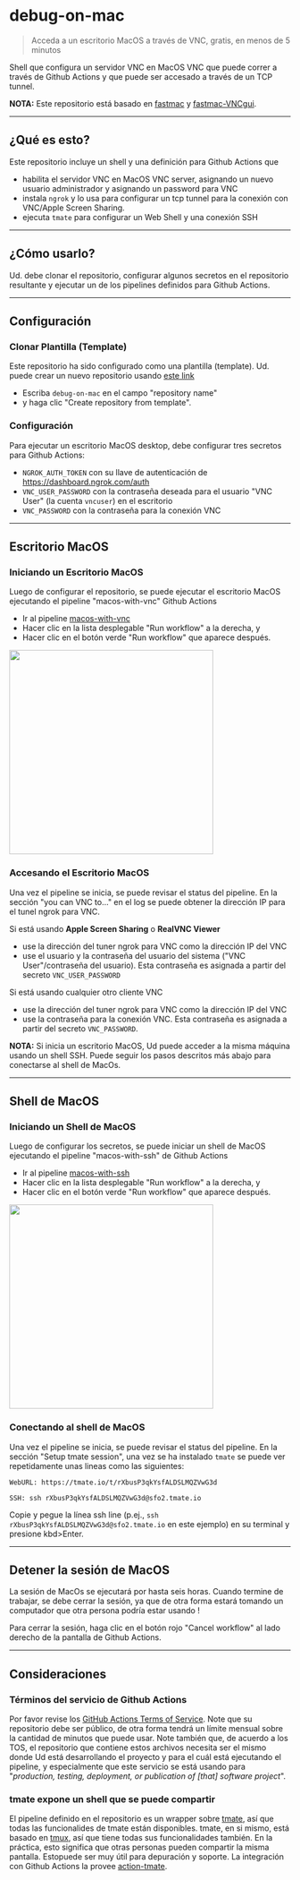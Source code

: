 # debug-on-mac

> Acceda a un escritorio MacOS a través de VNC, gratis, en menos de 5 minutos 

Shell que configura un servidor VNC en MacOS VNC que puede correr a través de Github Actions y que puede ser accesado a través de un TCP tunnel.

**NOTA:** Este repositorio está basado en [fastmac](https://github.com/fastai/fastmac) y [fastmac-VNCgui](https://github.com/dakotaKat/fastmac-VNCgui).

---

## ¿Qué es esto?
 
Este repositorio incluye un shell y una definición para Github Actions que
  - habilita el servidor VNC en MacOS VNC server, asignando un nuevo usuario administrador y asignando un password para VNC 
  - instala `ngrok` y lo usa para configurar un tcp tunnel para la conexión con VNC/Apple Screen Sharing.
  - ejecuta `tmate` para configurar un Web Shell y una conexión SSH

---

## ¿Cómo usarlo?

Ud. debe clonar el repositorio, configurar algunos secretos en el repositorio resultante y ejecutar un de los pipelines definidos para Github Actions.

---

## Configuración

### Clonar Plantilla (Template)

Este repositorio ha sido configurado como una plantilla (template). Ud. puede crear un nuevo repositorio usando [este link](https://github.com/vnc-tools/debug-on-mac/generate)
  - Escriba `debug-on-mac` en el campo "repository name"
  - y haga clic "Create repository from template".

### Configuración

Para ejecutar un escritorio MacOS desktop, debe configurar tres secretos para Github Actions:
  - `NGROK_AUTH_TOKEN` con su llave de autenticación de https://dashboard.ngrok.com/auth
  - `VNC_USER_PASSWORD` con la contraseña deseada para el usuario "VNC User" (la cuenta `vncuser`) en el escritorio
  - `VNC_PASSWORD` con la contraseña para la conexión VNC

---

## Escritorio MacOS

### Iniciando un Escritorio MacOS

Luego de configurar el repositorio, se puede ejecutar el escritorio MacOS ejecutando el pipeline "macos-with-vnc" Github Actions
  - Ir al pipeline <a href="../../actions?query=workflow%3Amacos-with-vnc">macos-with-vnc</a>
  - Hacer clic en la lista desplegable "Run workflow" a la derecha, y
  - Hacer clic en el botón verde "Run workflow" que aparece después.

<img width="365" src="https://user-images.githubusercontent.com/346999/92965396-91320680-f42a-11ea-9bc3-90682e740343.png" />


### Accesando el Escritorio MacOS

Una vez el pipeline se inicia, se puede revisar el status del pipeline. En la sección "you can VNC to..." en el log se puede  obtener la dirección IP para el tunel ngrok para VNC.

Si está usando **Apple Screen Sharing** o **RealVNC Viewer**
  - use la dirección del tuner ngrok para VNC como la dirección IP del VNC
  - use el usuario y la contraseña del usuario del sistema ("VNC User"/contraseña del usuario). Esta contraseña es asignada a partir del secreto `VNC_USER_PASSWORD`
  
Si está usando cualquier otro cliente VNC
  - use la dirección del tuner ngrok para VNC como la dirección IP del VNC
  - use la contraseña para la conexión VNC. Esta contraseña es asignada a partir del secreto `VNC_PASSWORD`.

**NOTA:** Si inicia un escritorio MacOS, Ud puede acceder a la misma máquina usando un shell SSH. Puede seguir los pasos descritos más abajo para conectarse al shell de MacOs.

---

## Shell de MacOS

### Iniciando un Shell de MacOS

Luego de configurar los secretos, se puede iniciar un shell de MacOS ejecutando el pipeline "macos-with-ssh" de Github Actions
  - Ir al pipeline <a href="../../actions?query=workflow%3Amacos-with-vnc">macos-with-ssh</a>
  - Hacer clic en la lista desplegable "Run workflow" a la derecha, y
  - Hacer clic en el botón verde "Run workflow" que aparece después.

<img width="365" src="https://user-images.githubusercontent.com/346999/92965396-91320680-f42a-11ea-9bc3-90682e740343.png" />

### Conectando al shell de MacOS

Una vez el pipeline se inicia, se puede revisar el status del pipeline. En la sección  "Setup tmate session", una vez se ha instalado `tmate` se puede ver repetidamente unas lineas como las siguientes:

```
WebURL: https://tmate.io/t/rXbusP3qkYsfALDSLMQZVwG3d

SSH: ssh rXbusP3qkYsfALDSLMQZVwG3d@sfo2.tmate.io
```

Copie y pegue la línea ssh line (p.ej., `ssh rXbusP3qkYsfALDSLMQZVwG3d@sfo2.tmate.io` en este ejemplo) en su terminal y presione kbd>Enter</kbd>.

---

## Detener la sesión de MacOS

La sesión de MacOs se ejecutará por hasta seis horas. Cuando termine de trabajar, se debe cerrar la sesión, ya que de otra forma estará tomando un computador que otra persona podría estar usando !

Para cerrar la sesión, haga clic en el botón rojo "Cancel workflow" al lado derecho de la pantalla de Github Actions.



---

## Consideraciones

### Términos del servicio de Github Actions

Por favor revise los [GitHub Actions Terms of Service](https://docs.github.com/en/github/site-policy/github-additional-product-terms#5-actions-and-packages). Note que su repositorio debe ser público, de otra forma tendrá un límite mensual sobre la cantidad de minutos que puede usar. Note también que, de acuerdo a los TOS, el repositorio que contiene estos archivos necesita ser el mismo donde Ud está desarrollando el proyecto y para el cuál está ejecutando el pipeline, y especialmente que este servicio se está usando para "*production, testing, deployment, or publication of [that] software project*".

### tmate expone un shell que se puede compartir

El pipeline definido en el repositorio es un wrapper sobre [tmate](https://tmate.io/), así que todas las funcionalides de tmate están disponibles. tmate, en si mismo, está basado en [tmux](https://github.com/tmux/tmux/wiki), así que tiene todas sus funcionalidades también. En la práctica, esto significa que otras personas pueden compartir la misma pantalla. Estopuede ser muy útil para depuración y soporte. La integración con Github Actions la provee [action-tmate](https://github.com/mxschmitt/action-tmate).

